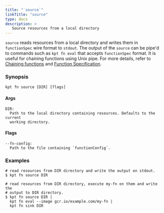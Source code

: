 ```yaml
---
title: "`source`"
linkTitle: "source"
type: docs
description: >
   Source resources from a local directory
---
```


<!--mdtogo:Short
    Source resources from a local directory
-->

`source` reads resources from a local directory and writes them in `functionSpec`
wire format to `stdout`. The output of the `source` can be pipe'd to commands
such as `kpt fn eval` that accepts `functionSpec` format. It is useful for
chaining functions using Unix pipe. For more details, refer to
[Chaining functions] and [Function Specification].

### Synopsis

<!--mdtogo:Long-->

```shell
kpt fn source [DIR] [flags]
```

#### Args

```shell
DIR:
  Path to the local directory containing resources. Defaults to the current
  working directory.
```

#### Flags

```shell
--fn-config:
  Path to the file containing `functionConfig`.

```

<!--mdtogo-->
### Examples

<!--mdtogo:Examples-->

```shell
# read resources from DIR directory and write the output on stdout.
$ kpt fn source DIR
```

```shell
# read resources from DIR directory, execute my-fn on them and write the
# output to DIR directory.
$ kpt fn source DIR |
  kpt fn eval --image gcr.io/example.com/my-fn |
  kpt fn sink DIR
```

<!--mdtogo-->

[Chaining functions]: /book/04-using-functions/02-imperative-function-execution?id=chaining-functions-using-the-unix-pipe
[Function Specification]: /book/05-developing-functions/02-function-specification
